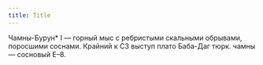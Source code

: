 ```yaml
---
title: Title
---
```


Чамны-Бурун* I — горный мыс с ребристыми скальными обрывами, поросшими соснами.
Крайний к СЗ выступ плато Баба-Даг тюрк. чамны — сосновый Е–8.
